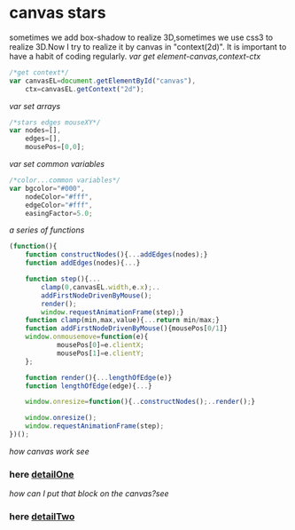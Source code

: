 # canvas stars
sometimes we add box-shadow to realize 3D,sometimes we use css3 to realize 3D.Now I try to realize it by canvas in "context(2d)".
It is important to have a habit of coding regularly.
*var get element-canvas,context-ctx*
```javascript
/*get context*/
var canvasEL=document.getElementById("canvas"),
    ctx=canvasEL.getContext("2d");
```

*var set arrays*
```javascript
/*stars edges mouseXY*/
var nodes=[],
    edges=[],
    mousePos=[0,0];
```

*var set common variables*
```javascript
/*color...common variables*/
var bgcolor="#000",
    nodeColor="#fff",
    edgeColor="#fff",
    easingFactor=5.0;
```

*a series of functions*
```javascript
(function(){
    function constructNodes(){...addEdges(nodes);}
    function addEdges(nodes){...}

    function step(){...
        clamp(0,canvasEL.width,e.x);..
        addFirstNodeDrivenByMouse();
        render();
        window.requestAnimationFrame(step);}
    function clamp(min,max,value){...return min/max;}
    function addFirstNodeDrivenByMouse(){mousePos[0/1]}
    window.onmousemove=function(e){
            mousePos[0]=e.clientX;
            mousePos[1]=e.clientY;
    };

    function render(){...lengthOfEdge(e)}
    function lengthOfEdge(edge){...}

    window.onresize=function(){..constructNodes();..render();}

    window.onresize();
    window.requestAnimationFrame(step);
})();
```

*how canvas work see*
### here [detailOne](http://pinglikethinking.github.io/blog/2016/05/13/2D_canvas/)
*how can I put that block on the canvas?see*
### here [detailTwo](http://pinglikethinking.github.io/blog/2016/05/18/3Dand2D/)